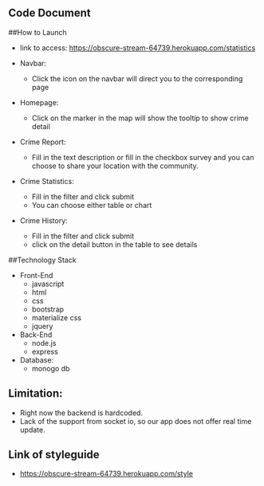 ## Code Document


##How to Launch
* link to access: https://obscure-stream-64739.herokuapp.com/statistics

*  Navbar:
    * Click the icon on the navbar will direct you to the corresponding page  

*  Homepage:
    * Click on the marker in the map will show the tooltip to show crime detail

*  Crime Report:
    * Fill in the text description or fill in the checkbox survey and you can choose to share your location with the community.

* Crime Statistics:
    * Fill in the filter and click submit 
    * You can choose either table or chart

* Crime History:
    * Fill in the filter and click submit 
    * click on the detail button in the table to see details



##Technology Stack

* Front-End
    *  javascript
    *  html
    *  css
    *  bootstrap
    *  materialize css
    *  jquery
* Back-End
    * node.js
    * express
* Database:
    * monogo db


## Limitation:
* Right now the backend is hardcoded.
* Lack of the support from socket io, so our app does not offer real time update.


## Link of styleguide
* https://obscure-stream-64739.herokuapp.com/style
